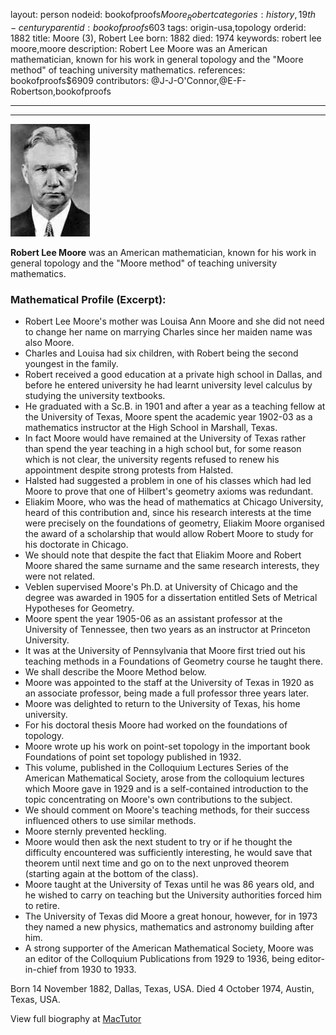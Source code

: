layout: person
nodeid: bookofproofs$Moore_Robert
categories: history,19th-century
parentid: bookofproofs$603
tags: origin-usa,topology
orderid: 1882
title: Moore (3), Robert Lee
born: 1882
died: 1974
keywords: robert lee moore,moore
description: Robert Lee Moore was an American mathematician, known for his work in general topology and the "Moore method" of teaching university mathematics.
references: bookofproofs$6909
contributors: @J-J-O'Connor,@E-F-Robertson,bookofproofs

---



---

![Moore_Robert.jpg](https://github.com/bookofproofs/bookofproofs.github.io/blob/main/_sources/_assets/images/portraits/Moore_Robert.jpg?raw=true)

**Robert Lee Moore** was an American mathematician, known for his work in general topology and the "Moore method" of teaching university mathematics.

### Mathematical Profile (Excerpt):
* Robert Lee Moore's mother was Louisa Ann Moore and she did not need to change her name on marrying Charles since her maiden name was also Moore.
* Charles and Louisa had six children, with Robert being the second youngest in the family.
* Robert received a good education at a private high school in Dallas, and before he entered university he had learnt university level calculus by studying the university textbooks.
* He graduated with a Sc.B. in 1901 and after a year as a teaching fellow at the University of Texas, Moore spent the academic year 1902-03 as a mathematics instructor at the High School in Marshall, Texas.
* In fact Moore would have remained at the University of Texas rather than spend the year teaching in a high school but, for some reason which is not clear, the university regents refused to renew his appointment despite strong protests from Halsted.
* Halsted had suggested a problem in one of his classes which had led Moore to prove that one of Hilbert's geometry axioms was redundant.
* Eliakim Moore, who was the head of mathematics at Chicago University, heard of this contribution and, since his research interests at the time were precisely on the foundations of geometry, Eliakim Moore organised the award of a scholarship that would allow Robert Moore to study for his doctorate in Chicago.
* We should note that despite the fact that Eliakim Moore and Robert Moore shared the same surname and the same research interests, they were not related.
* Veblen supervised Moore's Ph.D. at University of Chicago and the degree was awarded in 1905 for a dissertation entitled Sets of Metrical Hypotheses for Geometry.
* Moore spent the year 1905-06 as an assistant professor at the University of Tennessee, then two years as an instructor at Princeton University.
* It was at the University of Pennsylvania that Moore first tried out his teaching methods in a Foundations of Geometry course he taught there.
* We shall describe the Moore Method below.
* Moore was appointed to the staff at the University of Texas in 1920 as an associate professor, being made a full professor three years later.
* Moore was delighted to return to the University of Texas, his home university.
* For his doctoral thesis Moore had worked on the foundations of topology.
* Moore wrote up his work on point-set topology in the important book Foundations of point set topology published in 1932.
* This volume, published in the Colloquium Lectures Series of the American Mathematical Society, arose from the colloquium lectures which Moore gave in 1929 and is a self-contained introduction to the topic concentrating on Moore's own contributions to the subject.
* We should comment on Moore's teaching methods, for their success influenced others to use similar methods.
* Moore sternly prevented heckling.
* Moore would then ask the next student to try or if he thought the difficulty encountered was sufficiently interesting, he would save that theorem until next time and go on to the next unproved theorem (starting again at the bottom of the class).
* Moore taught at the University of Texas until he was 86 years old, and he wished to carry on teaching but the University authorities forced him to retire.
* The University of Texas did Moore a great honour, however, for in 1973 they named a new physics, mathematics and astronomy building after him.
* A strong supporter of the American Mathematical Society, Moore was an editor of the Colloquium Publications from 1929 to 1936, being editor-in-chief from 1930 to 1933.

Born 14 November 1882, Dallas, Texas, USA. Died 4 October 1974, Austin, Texas, USA.

View full biography at [MacTutor](https://mathshistory.st-andrews.ac.uk/Biographies/Moore_Robert/)
